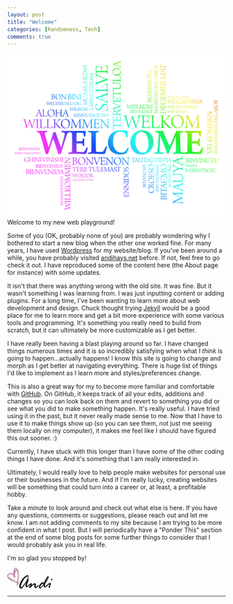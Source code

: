 ```yaml
---
layout: post
title: "Welcome"
categories: [Randomness, Tech]
comments: true
---
```

![welcome](/images/welcome.jpg)
Welcome to my new web playground!

Some of you (OK, probably none of you) are probably wondering why I bothered to start a new blog when the other one worked fine. For many years, I have used [Wordpress](http://wordpress.org) for my website/blog. If you've been around a while, you have probably visited [andihays.net](http://andihays.net) before. If not, feel free to go check it out. I have reproduced some of the content here (the About page for instance) with some updates. 

It isn't that there was anything wrong with the old site. It was fine. But it wasn't something I was learning from. I was just inputting content or adding plugins. For a long time, I've been wanting to learn more about web development and design. Chuck thought trying [Jekyll](http://jekyllrb.com) would be a good place for me to learn more and get a bit more experience with some various tools and programming. It's something you really need to build from scratch, but it can ultimately be more customizable as I get better.

I have really been having a blast playing around so far. I have changed things numerous times and it is so incredibly satisfying when what I *think* is going to happen...actually happens! I know this site is going to change and morph as I get better at navigating everything. There is huge list of things I'd like to implement as I learn more and styles/preferences change. 

This is also a great way for my to become more familiar and comfortable with [GitHub](http://github.com). On GitHub, it keeps track of all your edits, additions and changes so you can look back on them and revert to something you did or see what you did to make something happen. It's really useful. I have tried using it in the past, but it never really made sense to me. Now that I have to use it to make things show up (so you can see them, not just me seeing them locally on my computer), it makes me feel like I should have figured this out sooner. :) 

Currently, I have stuck with this longer than I have some of the other coding things I have done. And it's something that I am really interested in. 

Ultimately, I would really love to help people make websites for personal use or their businesses in the future. And if I'm really lucky, creating websites will be something that could turn into a career or, at least, a profitable hobby. 

Take a minute to look around and check out what else is here. If you have any questions, comments or suggestions, please reach out and let me know. I am not adding comments to my site because I am trying to be more confident in what I post. But I will periodically have a "Ponder This" section at the end of some blog posts for some further things to consider that I would probably ask you in real life. 

I'm so glad you stopped by!

![andi](/images/andi.jpg)

---
